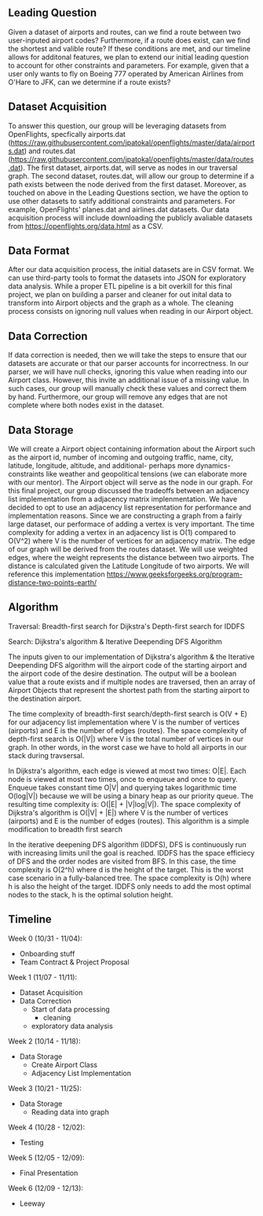 ## Leading Question 
Given a dataset of airports and routes, can we find a route between two user-inputed airport codes? Furthermore, if a route does exist, can we find the shortest and valible route? If these conditions are met, and our timeline allows for additonal features, we plan to extend our initial leading question to account for other constraints and parameters. For example, given that a user only wants to fly on Boeing 777 operated by American Airlines from O'Hare to JFK, can we determine if a route exists?

## Dataset Acquisition
To answer this question, our group will be leveraging datasets from OpenFlights, specfically airports.dat (https://raw.githubusercontent.com/jpatokal/openflights/master/data/airports.dat) and routes.dat (https://raw.githubusercontent.com/jpatokal/openflights/master/data/routes.dat). The first dataset, airports.dat, will serve as nodes in our traversal graph. The second dataset, routes.dat, will allow our group to determine if a path exists between the node derived from the first dataset. Moreover, as touched on above in the Leading Questions section, we have the option to use other datasets to satify additional constraints and parameters. For example, OpenFlights' planes.dat and airlines.dat datasets. Our data acquisition process will include downloading the publicly avaliable datasets from https://openflights.org/data.html as a CSV. 

## Data Format
After our data acquisition process, the initial datasets are in CSV format. We can use third-party tools to format the datasets into JSON for exploratory data analysis. While a proper ETL pipeline is a bit overkill for this final project, we plan on building a parser and cleaner for out inital data to transform into Airport objects and the graph as a whole. The cleaning process consists on ignoring null values when reading in our Airport object. 

## Data Correction
If data correction is needed, then we will take the steps to ensure that our datasets are accurate or that our parser accounts for incorrectness. In our parser, we will have null checks, ignoring this value when reading into our Airport class. However, this invite an additional issue of a missing value. In such cases, our group will manually check these values and correct them by hand. Furthermore, our group will remove any edges that are not complete where both nodes exist in the dataset. 

## Data Storage
We will create a Airport object containing information about the Airport such as the airport id, number of incoming and outgoing traffic, name, city, latitude, longitude, altitude, and additional- perhaps more dynamics- constraints like weather and geopolitical tensions (we can elaborate more with our mentor). The Airport object will serve as the node in our graph. For this final project, our group discussed the tradeoffs between an adjacency list implementation from a adjacency matrix implenmentation. We have decided to opt to use an adjacency list representation for performance and implementation reasons. Since we are constructing a graph from a fairly large dataset, our performace of adding a vertex is very important. The time complexity for adding a vertex in an adjacency list is O(1) compared to O(V^2) where V is the number of vertices for an adjacency matrix. The edge of our graph will be derived from the routes dataset. We will use weighted edges, where the weight represents the distance between two airports. The distance is calculated given the Latitude Longitude of two airports. We will reference this implementation https://www.geeksforgeeks.org/program-distance-two-points-earth/

## Algorithm 

Traversal: Breadth-first search for Dijkstra's Depth-first search for IDDFS

Search: Dijkstra's algorithm & Iterative Deepending DFS Algorithm

The inputs given to our implementation of Dijkstra's algorithm & the Iterative Deepending DFS algorithm will the airport code of the starting airport and the airport code of the desire destination. The output will be a boolean value that a route exists and if multiple nodes are traversed, then an array of Airport Objects that represent the shortest path from the starting airport to the destination airport. 

The time complexity of breadth-first search/depth-first search is O(V + E) for our adjacency list implementation where V is the number of vertices (airports) and E is the number of edges (routes). The space complexity of depth-first search is O(|V|) where V is the total number of vertices in our graph. In other words, in the worst case we have to hold all airports in our stack during travsersal. 

In Dijkstra's algorithm, each edge is viewed at most two times: O|E|. Each node is viewed at most two times, once to enqueue and once to query. Enqueue takes constant time O|V| and querying takes logarithmic time O(log|V|) because we will be using a binary heap as our priority queue. The resulting time complexity is: O(|E| + |V|log|V|). The space complexity of Dijkstra's algorithm is O(|V| + |E|) where V is the number of vertices (airports) and E is the number of edges (routes). This algorithm is a simple modification to breadth first search

In the iterative deepening DFS algorithm (IDDFS), DFS is continuously run with increasing limits unil the goal is reached. IDDFS has the space efficiecy of DFS and the order nodes are visited from BFS. In this case, the time complexity is O(2^h) where d is the height of the target. This is the worst case scenario in a fully-balanced tree. The space complexity is O(h) where h is also the height of the target. IDDFS only needs to add the most optimal nodes to the stack, h is the optimal solution height.  


## Timeline
Week 0 (10/31 - 11/04): 
- Onboarding stuff
- Team Contract & Project Proposal

Week 1 (11/07 - 11/11):
- Dataset Acquisition
- Data Correction
  - Start of data processing 
    - cleaning
  - exploratory data analysis

Week 2 (10/14 - 11/18):
- Data Storage
  - Create Airport Class
  - Adjacency List Implementation

Week 3 (10/21 - 11/25):
- Data Storage
  - Reading data into graph

Week 4 (10/28 - 12/02):
- Testing

Week 5 (12/05 - 12/09):
- Final Presentation

Week 6 (12/09 - 12/13):
- Leeway
